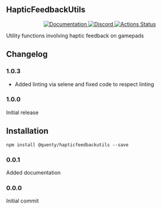 ## HapticFeedbackUtils
<div align="center">
  <a href="http://quenty.github.io/api/">
    <img src="https://img.shields.io/badge/docs-website-green.svg" alt="Documentation" />
  </a>
  <a href="https://discord.gg/mhtGUS8">
    <img src="https://img.shields.io/badge/discord-nevermore-blue.svg" alt="Discord" />
  </a>
  <a href="https://github.com/Quenty/NevermoreEngine/actions">
    <img src="https://github.com/Quenty/NevermoreEngine/workflows/lint/badge.svg" alt="Actions Status" />
  </a>
</div>

Utility functions involving haptic feedback on gamepads
## Changelog

### 1.0.3
- Added linting via selene and fixed code to respect linting

### 1.0.0
Initial release
## Installation
```
npm install @quenty/hapticfeedbackutils --save
```


### 0.0.1
Added documentation

### 0.0.0
Initial commit